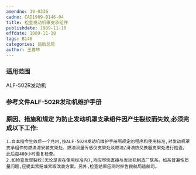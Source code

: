 ```yaml
---
amendno: 39-0336
cadno: CAD1989-B146-04
title: 检查发动机罩支承组件
publishdate: 1989-11-10
effdate: 1989-11-10
tags: B146
categories: 民航总局
author: 王春林
---
```


### 适用范围 
ALF-502R发动机

### 参考文件ALF-502R发动机维护手册

### 原因、措施和规定     为防止发动机罩支承组件因产生裂纹而失效,必须完成以下工作: 
    1.自本指令生效后一个月内,按ALF-502R发动机维护手册所规定的程序和使用标准,对发动机罩支承组件的燃油滤安装支架处、燃油流量传感仪支架处及燃油/滑油热交换器支架处进行检查。此后每400小时重复检查。 
    2.如检查发现裂纹(无论是否在使用标准内),均应尽快直接与发动机制造厂联系。如系普遍性质量问题,应提出索赔或索取改装方案。另外,检查结果应同时抄告民航局适航司。

